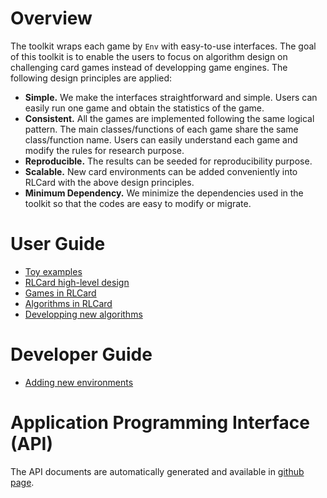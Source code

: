 # Overview
The toolkit wraps each game by `Env` with easy-to-use interfaces. The goal of this toolkit is to enable the users to focus on algorithm design on challenging card games instead of developping game engines. The following design principles are applied:
* **Simple.** We make the interfaces straightforward and simple. Users can easily run one game and obtain the statistics of the game.
* **Consistent.** All the games are implemented following the same logical pattern. The main classes/functions of each game share the same class/function name. Users can easily understand each game and modify the rules for research purpose.
* **Reproducible.** The results can be seeded for reproducibility purpose.
* **Scalable.** New card environments can be added conveniently into RLCard with the above design principles.
* **Minimum Dependency.** We minimize the dependencies used in the toolkit so that the codes are easy to modify or migrate.

# User Guide
* [Toy examples](docs/toy-examples.md)
* [RLCard high-level design](docs/high-level-design.md)
* [Games in RLCard](docs/games.md)
* [Algorithms in RLCard](docs/algorithms.md)
* [Developping new algorithms](docs/developping-algorithms.md)

# Developer Guide
* [Adding new environments](docs/adding-new-environments.md)

# Application Programming Interface (API)
The API documents are automatically generated and available in [github page](https://rlcard.github.io/index.html).